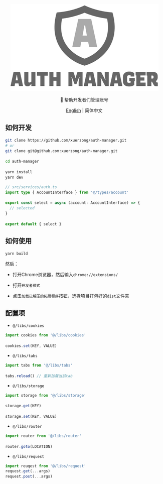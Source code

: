 <section align='center'>
  <img src='./assets/hero.png'></img>
  <p>
   🎉 帮助开发者们管理账号
  </p>

  <div>
    <a href='./README.md'>English</a> | 简体中文
  </div>
</section>


## 如何开发

```bash
git clone https://github.com/xuerzong/auth-manager.git
# or
git clone git@github.com:xuerzong/auth-manager.git

cd auth-manager

yarn install
yarn dev
```

```typescript
// src/services/auth.ts
import type { AccountInterface } from '@/types/account'

export const select = async (account: AccountInterface) => {
  // selected
}

export default { select }
```

## 如何使用

```bash
yarn build
```

然后：

- 打开Chrome浏览器，然后输入`chrome://extensions/`

- 打开`开发者模式`

- 点击`加载已解压的拓展程序`按钮，选择项目打包好的`dist`文件夹

## 配置项

- `@/libs/cookies`

```typescript
import cookies from '@/libs/cookies'

cookies.set(KEY, VALUE)
```

- `@/libs/tabs`

```typescript
import tabs from '@/libs/tabs'

tabs.reload() // 重新加载当前tab
```

- `@/libs/storage`

```typescript
import storage from '@/libs/storage'

storage.get(KEY)

storage.set(KEY, VALUE)
```

- `@/libs/router`

```typescript
import router from '@/libs/router'

router.goto(LOCATION)
```

- `@/libs/request`

```typescript
import reuqest from '@/libs/request'
request.get(...args)
request.post(...args)
```
